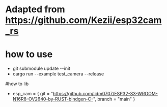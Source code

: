 # Adapted from https://github.com/Kezii/esp32cam_rs



# how to use 
- git submodule update --init 
- cargo run --example test_camera --release 


#how to lib 
- esp_cam = { git = "https://github.com/lidm0707/ESP32-S3-WROOM-N16R8-OV2640-by-RUST-bindgen-C-", branch = "main" }

